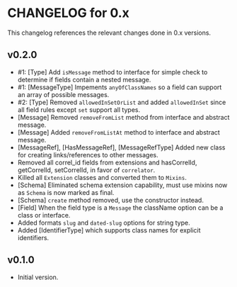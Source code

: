 # CHANGELOG for 0.x
This changelog references the relevant changes done in 0.x versions.


## v0.2.0
* #1: [Type] Add `isMessage` method to interface for simple check to determine if fields contain a nested message.
* #1: [MessageType] Impements `anyOfClassNames` so a field can support an array of possible messages.
* #2: [Type] Removed `allowedInSetOrList` and added `allowedInSet` since all field rules except `set` support all types.
* [Message] Removed `removeFromList` method from interface and abstract message.
* [Message] Added `removeFromListAt` method to interface and abstract message.
* [MessageRef], [HasMessageRef], [MessageRefType] Added new class for creating links/references to other messages.
* Removed all correl_id fields from extensions and hasCorrelId, getCorrelId, setCorrelId, in favor of `correlator`.
* Killed all `Extension` classes and converted them to `Mixins`.
* [Schema] Eliminated schema extension capability, must use mixins now as `Schema` is now marked as final.
* [Schema] `create` method removed, use the constructor instead.
* [Field] When the field type is a `Message` the className option can be a class or interface.
* Added formats `slug` and `dated-slug` options for string type.
* Added [IdentifierType] which supports class names for explicit identifiers.


## v0.1.0
* Initial version.
